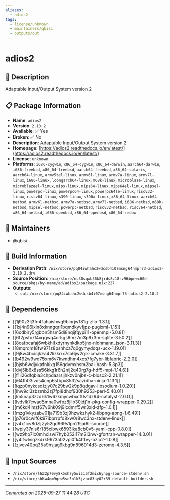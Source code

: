 ```yaml
---
aliases:
  - adios2
tags:
  - license/unknown
  - maintainers/qbisi
  - outputs/out
---
```


# adios2

## 📝 Description

Adaptable Input/Output System version 2

## 📋 Package Information

- **Name**: `adios2`
- **Version**: `2.10.2`
- **Available**: ✅ Yes
- **Broken**: ✅ No
- **Description**: Adaptable Input/Output System version 2
- **Homepage**: [https://adios2.readthedocs.io/en/latest/](https://adios2.readthedocs.io/en/latest/)
- **License**: `unknown`
- **Platforms**: `i686-cygwin`, `x86_64-cygwin`, `x86_64-darwin`, `aarch64-darwin`, `i686-freebsd`, `x86_64-freebsd`, `aarch64-freebsd`, `x86_64-solaris`, `aarch64-linux`, `armv5tel-linux`, `armv6l-linux`, `armv7a-linux`, `armv7l-linux`, `i686-linux`, `loongarch64-linux`, `m68k-linux`, `microblaze-linux`, `microblazeel-linux`, `mips-linux`, `mips64-linux`, `mips64el-linux`, `mipsel-linux`, `powerpc-linux`, `powerpc64-linux`, `powerpc64le-linux`, `riscv32-linux`, `riscv64-linux`, `s390-linux`, `s390x-linux`, `x86_64-linux`, `aarch64-netbsd`, `armv6l-netbsd`, `armv7a-netbsd`, `armv7l-netbsd`, `i686-netbsd`, `m68k-netbsd`, `mipsel-netbsd`, `powerpc-netbsd`, `riscv32-netbsd`, `riscv64-netbsd`, `x86_64-netbsd`, `i686-openbsd`, `x86_64-openbsd`, `x86_64-redox`
## 👥 Maintainers

- @qbisi


## 🔧 Build Information

- **Derivation Path**: `/nix/store/pq84iwhahc2wdcsb4i07msng64hmpr73-adios2-2.10.2.drv`
- **Source Position**: `/nix/store/ns30sqxb36k8jrds8z18rv96bpnwc60d-source/pkgs/by-name/ad/adios2/package.nix:227`
- **Outputs**:
  - `out`:  `/nix/store/pq84iwhahc2wdcsb4i07msng64hmpr73-adios2-2.10.2`

## 🔗 Dependencies

- [[1j90z3lj3fn4fahaishwg9blnrjw181g-zlib-1.3.1]]
- [[1xj4n96lxln8xknngqrl1bqmdkyvfjpz-pugixml-1.15]]
- [[6cdbiry5rgbbn5hsm5di8nqijfqypi11-openmpi-5.0.8]]
- [[6f2psfx7f4xqqwq4cr5gs6mz7m3p9x3m-sqlite-3.50.2]]
- [[8cafpcafaj6wbkhifxdyrnynkdkp5jnx-nlohmann_json-3.11.3]]
- [[8mqrqm18fw971z8pshhca7q0gymyddqs-ucx-1.19.0]]
- [[9j8w4bcicjkza42lizkrrx7sb6jw2qik-cmake-3.31.7]]
- [[b492w9wd75xm6v7kwndhm4xcs7fg7ybr-libfabric-2.2.0]]
- [[bjsb6wdjykafnkixq156qdvmxhsm2bai-bash-5.3p3]]
- [[dvj5lb6x8ss56kkg1r6h2nij2q40rg7g-hdf5-mpi-1.14.6]]
- [[f1ii26dfqbia3chpdaarsljhkzv0njbs-c-blosc2-2.21.1]]
- [[i64fh03ivds4cnp6sfbpx8532sazidha-ninja-1.13.1]]
- [[iqzp0nykcsdizjy07c29bw2k9p8qdgav-libsodium-1.0.20]]
- [[lhw9cl3zbzmb2zj7fpi8dhxf930h9253-perl-5.40.0]]
- [[lm5nap3zzd6k1w6zkmycwbxcf0v1dz94-catalyst-2.0.0]]
- [[lvdvlk7cwad5mna0wfpz8jllb30jdj1n-pkg-config-wrapper-0.29.2]]
- [[m6kd4imzf67v6hk09j9lcdmrf5wr3xld-zfp-1.0.1]]
- [[mzg1vkyzabv01ja719b3zj9hzwkzhyk2-libpng-apng-1.6.49]]
- [[p76r0cwlf6k97ibprrpfd8xw0r8wc3nx-stdenv-linux]]
- [[v4x1icv8dzlj2y52qd969s1pn29jai6l-source]]
- [[wpiy37nls6r185cibwx6593lka8cb0v5-yaml-cpp-0.8.0]]
- [[wz9hp7lc0mhciswi7hyb052i17m2l3nw-gfortran-wrapper-14.3.0]]
- [[y4lfwlviqzkdrk9973a02vpl0fk4h1vy-bzip2-1.0.8]]
- [[zjvcv40pq35s9hsjag9kbg9n896914d3-zeromq-4.3.5]]

## 📁 Input Sources

- `/nix/store/l622p70vy8k5sh7y5wizi5f2mic6ynpg-source-stdenv.sh`
- `/nix/store/shkw4qm9qcw5sc5n1k5jznc83ny02r39-default-builder.sh`

---
*Generated on 2025-09-27 11:44:28 UTC*
